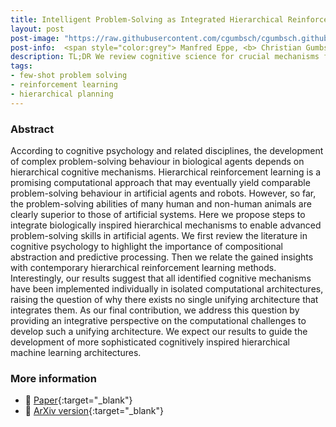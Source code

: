```yaml
---
title: Intelligent Problem-Solving as Integrated Hierarchical Reinforcement Learning
layout: post
post-image: "https://raw.githubusercontent.com/cgumbsch/cgumbsch.github.io/master/assets/images/nmi.jpg"
post-info:  <span style="color:grey"> Manfred Eppe, <b> Christian Gumbsch</b>, Matthias Kerzel, Phuong D. H. Nguyen, Martin V. Butz & Stefan Wermter</span> <br>  <span style="color:grey"> <i> Nature Machine Intelligence</i>, 2022</span> <br> <a href="https://rdcu.be/cFGsE" target="_blank" class="has-text-blue">Paper</i></a>
description: TL;DR We review cognitive science for crucial mechanisms for flexible problem solving and identify matching implementations in the field of reinforcement learning. Finally, we propose how to combine these insights to build multi-purpose problem solving agents.
tags:
- few-shot problem solving 
- reinforcement learning
- hierarchical planning
---
```


### Abstract

According to cognitive psychology and related disciplines, the development of complex problem-solving behaviour in biological agents depends on hierarchical cognitive mechanisms. Hierarchical reinforcement learning is a promising computational approach that may eventually yield comparable problem-solving behaviour in artificial agents and robots. However, so far, the problem-solving abilities of many human and non-human animals are clearly superior to those of artificial systems. Here we propose steps to integrate biologically inspired hierarchical mechanisms to enable advanced problem-solving skills in artificial agents. We first review the literature in cognitive psychology to highlight the importance of compositional abstraction and predictive processing. Then we relate the gained insights with contemporary hierarchical reinforcement learning methods. Interestingly, our results suggest that all identified cognitive mechanisms have been implemented individually in isolated computational architectures, raising the question of why there exists no single unifying architecture that integrates them. As our final contribution, we address this question by providing an integrative perspective on the computational challenges to develop such a unifying architecture. We expect our results to guide the development of more sophisticated cognitively inspired hierarchical machine learning architectures.

### More information
- :scroll: [Paper](https://rdcu.be/cFGsE){:target="_blank"}
- :page_facing_up: [ArXiv version](https://arxiv.org/pdf/2208.08731.pdf){:target="_blank"}
